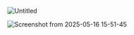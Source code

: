 ![Untitled](https://github.com/user-attachments/assets/4efea571-2749-45f1-9dc4-2920f5ed8b03)

![Screenshot from 2025-05-16 15-51-45](https://github.com/user-attachments/assets/aaee23ae-9231-4084-b25f-72b09e70a0f3)
